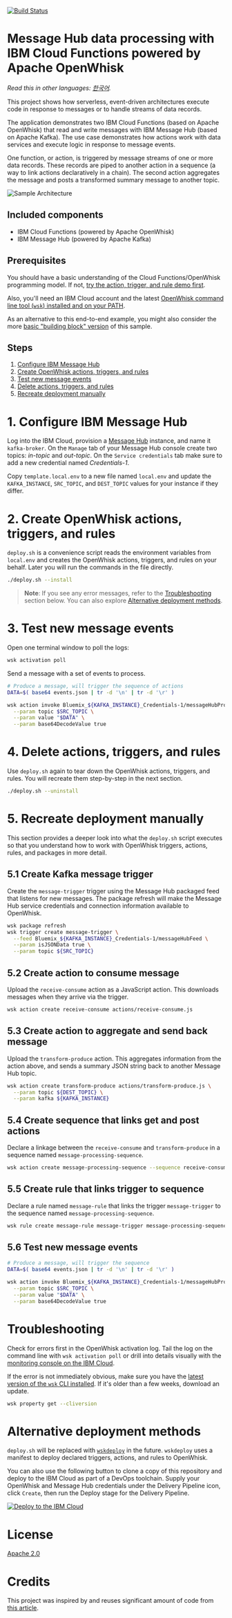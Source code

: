 [![Build Status](https://travis-ci.org/IBM/openwhisk-data-processing-message-hub.svg?branch=master)](https://travis-ci.org/IBM/openwhisk-data-processing-message-hub)

# Message Hub data processing with IBM Cloud Functions powered by Apache OpenWhisk

*Read this in other languages: [한국어](README-ko.md).*

This project shows how serverless, event-driven architectures execute code in response to messages or to handle streams of data records.

The application demonstrates two IBM Cloud Functions (based on Apache OpenWhisk) that read and write messages with IBM Message Hub (based on Apache Kafka). The use case demonstrates how actions work with data services and execute logic in response to message events.

One function, or action, is triggered by message streams of one or more data records. These records are piped to another action in a sequence (a way to link actions declaratively in a chain). The second action aggregates the message and posts a transformed summary message to another topic.

![Sample Architecture](docs/OpenWhisk-MessageHub-sample-architecture.png)

## Included components

- IBM Cloud Functions (powered by Apache OpenWhisk)
- IBM Message Hub (powered by Apache Kafka)

## Prerequisites

You should have a basic understanding of the Cloud Functions/OpenWhisk programming model. If not, [try the action, trigger, and rule demo first](https://github.com/IBM/openwhisk-action-trigger-rule).

Also, you'll need an IBM Cloud account and the latest [OpenWhisk command line tool (`wsk`) installed and on your PATH](https://github.com/IBM/openwhisk-action-trigger-rule/blob/master/docs/OPENWHISK.md).

As an alternative to this end-to-end example, you might also consider the more [basic "building block" version](https://github.com/IBM/openwhisk-message-hub-trigger) of this sample.

## Steps

1. [Configure IBM Message Hub](#1-configure-ibm-message-hub)
2. [Create OpenWhisk actions, triggers, and rules](#2-create-openwhisk-actions-triggers-and-rules)
3. [Test new message events](#3-test-new-message-events)
4. [Delete actions, triggers, and rules](#4-delete-actions-triggers-and-rules)
5. [Recreate deployment manually](#5-recreate-deployment-manually)


# 1. Configure IBM Message Hub
Log into the IBM Cloud, provision a [Message Hub](https://console.ng.bluemix.net/catalog/services/message-hub) instance, and name it `kafka-broker`. On the `Manage` tab of your Message Hub console create two topics: _in-topic_ and _out-topic_. On the `Service credentials` tab make sure to add a new credential named _Credentials-1_.

Copy `template.local.env` to a new file named `local.env` and update the `KAFKA_INSTANCE`, `SRC_TOPIC`, and `DEST_TOPIC` values for your instance if they differ.

# 2. Create OpenWhisk actions, triggers, and rules
`deploy.sh` is a convenience script reads the environment variables from `local.env` and creates the OpenWhisk actions, triggers, and rules on your behalf. Later you will run the commands in the file directly.

```bash
./deploy.sh --install
```
> **Note**: If you see any error messages, refer to the [Troubleshooting](#troubleshooting) section below. You can also explore [Alternative deployment methods](#alternative-deployment-methods).

# 3. Test new message events
Open one terminal window to poll the logs:
```bash
wsk activation poll
```

Send a message with a set of events to process.
```bash
# Produce a message, will trigger the sequence of actions
DATA=$( base64 events.json | tr -d '\n' | tr -d '\r' )

wsk action invoke Bluemix_${KAFKA_INSTANCE}_Credentials-1/messageHubProduce \
  --param topic $SRC_TOPIC \
  --param value "$DATA" \
  --param base64DecodeValue true
```

# 4. Delete actions, triggers, and rules
Use `deploy.sh` again to tear down the OpenWhisk actions, triggers, and rules. You will recreate them step-by-step in the next section.

```bash
./deploy.sh --uninstall
```

# 5. Recreate deployment manually
This section provides a deeper look into what the `deploy.sh` script executes so that you understand how to work with OpenWhisk triggers, actions, rules, and packages in more detail.

## 5.1 Create Kafka message trigger
Create the `message-trigger` trigger using the Message Hub packaged feed that listens for new messages. The package refresh will make the Message Hub service credentials and connection information available to OpenWhisk.

```bash
wsk package refresh
wsk trigger create message-trigger \
  --feed Bluemix_${KAFKA_INSTANCE}_Credentials-1/messageHubFeed \
  --param isJSONData true \
  --param topic ${SRC_TOPIC}
```

## 5.2 Create action to consume message
Upload the `receive-consume` action as a JavaScript action. This downloads messages when they arrive via the trigger.

```bash
wsk action create receive-consume actions/receive-consume.js
```

## 5.3 Create action to aggregate and send back message
Upload the `transform-produce` action. This aggregates information from the action above, and sends a summary JSON string back to another Message Hub topic.

```bash
wsk action create transform-produce actions/transform-produce.js \
  --param topic ${DEST_TOPIC} \
  --param kafka ${KAFKA_INSTANCE}
```

## 5.4 Create sequence that links get and post actions
Declare a linkage between the `receive-consume` and `transform-produce` in a sequence named `message-processing-sequence`.

```bash
wsk action create message-processing-sequence --sequence receive-consume,transform-produce
```

## 5.5 Create rule that links trigger to sequence
Declare a rule named `message-rule` that links the trigger `message-trigger` to the sequence named `message-processing-sequence`.

```bash
wsk rule create message-rule message-trigger message-processing-sequence
```

## 5.6 Test new message events
```bash
# Produce a message, will trigger the sequence
DATA=$( base64 events.json | tr -d '\n' | tr -d '\r' )

wsk action invoke Bluemix_${KAFKA_INSTANCE}_Credentials-1/messageHubProduce \
  --param topic $SRC_TOPIC \
  --param value "$DATA" \
  --param base64DecodeValue true
```
# Troubleshooting
Check for errors first in the OpenWhisk activation log. Tail the log on the command line with `wsk activation poll` or drill into details visually with the [monitoring console on the IBM Cloud](https://console.ng.bluemix.net/openwhisk/dashboard).

If the error is not immediately obvious, make sure you have the [latest version of the `wsk` CLI installed](https://console.ng.bluemix.net/openwhisk/learn/cli). If it's older than a few weeks, download an update.
```bash
wsk property get --cliversion
```

# Alternative deployment methods
`deploy.sh` will be replaced with [`wskdeploy`](https://github.com/openwhisk/openwhisk-wskdeploy) in the future. `wskdeploy` uses a manifest to deploy declared triggers, actions, and rules to OpenWhisk.

You can also use the following button to clone a copy of this repository and deploy to the IBM Cloud as part of a DevOps toolchain. Supply your OpenWhisk and Message Hub credentials under the Delivery Pipeline icon, click `Create`, then run the Deploy stage for the Delivery Pipeline.

[![Deploy to the IBM Cloud](https://bluemix.net/deploy/button.png)](https://bluemix.net/deploy?repository=https://github.com/IBM/openwhisk-data-processing-message-hub.git)

# License
[Apache 2.0](LICENSE)

# Credits
This project was inspired by and reuses significant amount of code from [this article](https://medium.com/openwhisk/transit-flexible-pipeline-for-iot-data-with-bluemix-and-openwhisk-4824cf20f1e0#.talwj9dno).
